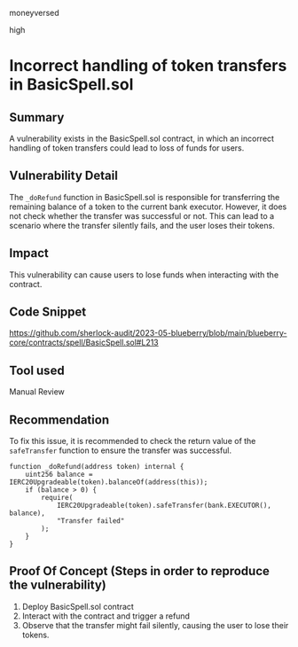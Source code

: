 moneyversed

high

# Incorrect handling of token transfers in BasicSpell.sol

## Summary

A vulnerability exists in the BasicSpell.sol contract, in which an incorrect handling of token transfers could lead to loss of funds for users.

## Vulnerability Detail

The `_doRefund` function in BasicSpell.sol is responsible for transferring the remaining balance of a token to the current bank executor. However, it does not check whether the transfer was successful or not. This can lead to a scenario where the transfer silently fails, and the user loses their tokens.

## Impact

This vulnerability can cause users to lose funds when interacting with the contract.

## Code Snippet

https://github.com/sherlock-audit/2023-05-blueberry/blob/main/blueberry-core/contracts/spell/BasicSpell.sol#L213

## Tool used

Manual Review

## Recommendation

To fix this issue, it is recommended to check the return value of the `safeTransfer` function to ensure the transfer was successful.

```solidity
function _doRefund(address token) internal {
    uint256 balance = IERC20Upgradeable(token).balanceOf(address(this));
    if (balance > 0) {
        require(
            IERC20Upgradeable(token).safeTransfer(bank.EXECUTOR(), balance),
            "Transfer failed"
        );
    }
}
```

## Proof Of Concept (Steps in order to reproduce the vulnerability)

1. Deploy BasicSpell.sol contract
2. Interact with the contract and trigger a refund
3. Observe that the transfer might fail silently, causing the user to lose their tokens.